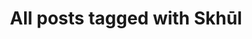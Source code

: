 ---
layout: tag
title: "All posts tagged with Skhūl"
permalink: /weblog/tags/skhūl/
taxonomy: Skhūl
---